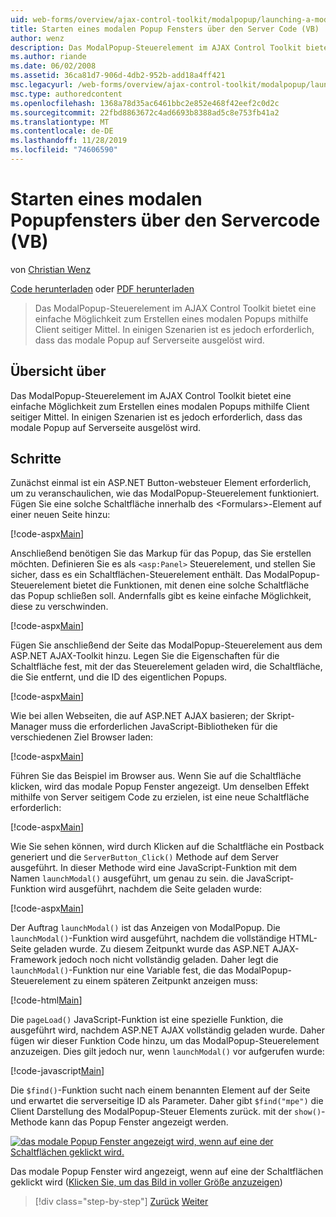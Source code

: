 ```yaml
---
uid: web-forms/overview/ajax-control-toolkit/modalpopup/launching-a-modal-popup-window-from-server-code-vb
title: Starten eines modalen Popup Fensters über den Server Code (VB) | Microsoft-Dokumentation
author: wenz
description: Das ModalPopup-Steuerelement im AJAX Control Toolkit bietet eine einfache Möglichkeit zum Erstellen eines modalen Popups mithilfe Client seitiger Mittel. Einige Szenarien erfordern jedoch, dass "t...
ms.author: riande
ms.date: 06/02/2008
ms.assetid: 36ca81d7-906d-4db2-952b-add18a4ff421
msc.legacyurl: /web-forms/overview/ajax-control-toolkit/modalpopup/launching-a-modal-popup-window-from-server-code-vb
msc.type: authoredcontent
ms.openlocfilehash: 1368a78d35ac6461bbc2e852e468f42eef2c0d2c
ms.sourcegitcommit: 22fbd8863672c4ad6693b8388ad5c8e753fb41a2
ms.translationtype: MT
ms.contentlocale: de-DE
ms.lasthandoff: 11/28/2019
ms.locfileid: "74606590"
---
```

# <a name="launching-a-modal-popup-window-from-server-code-vb"></a>Starten eines modalen Popupfensters über den Servercode (VB)

von [Christian Wenz](https://github.com/wenz)

[Code herunterladen](https://download.microsoft.com/download/2/4/0/24052038-f942-4336-905b-b60ae56f0dd5/ModalPopup1.vb.zip) oder [PDF herunterladen](https://download.microsoft.com/download/b/6/a/b6ae89ee-df69-4c87-9bfb-ad1eb2b23373/modalpopup1VB.pdf)

> Das ModalPopup-Steuerelement im AJAX Control Toolkit bietet eine einfache Möglichkeit zum Erstellen eines modalen Popups mithilfe Client seitiger Mittel. In einigen Szenarien ist es jedoch erforderlich, dass das modale Popup auf Serverseite ausgelöst wird.

## <a name="overview"></a>Übersicht über

Das ModalPopup-Steuerelement im AJAX Control Toolkit bietet eine einfache Möglichkeit zum Erstellen eines modalen Popups mithilfe Client seitiger Mittel. In einigen Szenarien ist es jedoch erforderlich, dass das modale Popup auf Serverseite ausgelöst wird.

## <a name="steps"></a>Schritte

Zunächst einmal ist ein ASP.NET Button-websteuer Element erforderlich, um zu veranschaulichen, wie das ModalPopup-Steuerelement funktioniert. Fügen Sie eine solche Schaltfläche innerhalb des &lt;Formulars&gt;-Element auf einer neuen Seite hinzu:

[!code-aspx[Main](launching-a-modal-popup-window-from-server-code-vb/samples/sample1.aspx)]

Anschließend benötigen Sie das Markup für das Popup, das Sie erstellen möchten. Definieren Sie es als `<asp:Panel>` Steuerelement, und stellen Sie sicher, dass es ein Schaltflächen-Steuerelement enthält. Das ModalPopup-Steuerelement bietet die Funktionen, mit denen eine solche Schaltfläche das Popup schließen soll. Andernfalls gibt es keine einfache Möglichkeit, diese zu verschwinden.

[!code-aspx[Main](launching-a-modal-popup-window-from-server-code-vb/samples/sample2.aspx)]

Fügen Sie anschließend der Seite das ModalPopup-Steuerelement aus dem ASP.NET AJAX-Toolkit hinzu. Legen Sie die Eigenschaften für die Schaltfläche fest, mit der das Steuerelement geladen wird, die Schaltfläche, die Sie entfernt, und die ID des eigentlichen Popups.

[!code-aspx[Main](launching-a-modal-popup-window-from-server-code-vb/samples/sample3.aspx)]

Wie bei allen Webseiten, die auf ASP.NET AJAX basieren; der Skript-Manager muss die erforderlichen JavaScript-Bibliotheken für die verschiedenen Ziel Browser laden:

[!code-aspx[Main](launching-a-modal-popup-window-from-server-code-vb/samples/sample4.aspx)]

Führen Sie das Beispiel im Browser aus. Wenn Sie auf die Schaltfläche klicken, wird das modale Popup Fenster angezeigt. Um denselben Effekt mithilfe von Server seitigem Code zu erzielen, ist eine neue Schaltfläche erforderlich:

[!code-aspx[Main](launching-a-modal-popup-window-from-server-code-vb/samples/sample5.aspx)]

Wie Sie sehen können, wird durch Klicken auf die Schaltfläche ein Postback generiert und die `ServerButton_Click()` Methode auf dem Server ausgeführt. In dieser Methode wird eine JavaScript-Funktion mit dem Namen `launchModal()` ausgeführt, um genau zu sein. die JavaScript-Funktion wird ausgeführt, nachdem die Seite geladen wurde:

[!code-aspx[Main](launching-a-modal-popup-window-from-server-code-vb/samples/sample6.aspx)]

Der Auftrag `launchModal()` ist das Anzeigen von ModalPopup. Die `launchModal()`-Funktion wird ausgeführt, nachdem die vollständige HTML-Seite geladen wurde. Zu diesem Zeitpunkt wurde das ASP.NET AJAX-Framework jedoch noch nicht vollständig geladen. Daher legt die `launchModal()`-Funktion nur eine Variable fest, die das ModalPopup-Steuerelement zu einem späteren Zeitpunkt anzeigen muss:

[!code-html[Main](launching-a-modal-popup-window-from-server-code-vb/samples/sample7.html)]

Die `pageLoad()` JavaScript-Funktion ist eine spezielle Funktion, die ausgeführt wird, nachdem ASP.NET AJAX vollständig geladen wurde. Daher fügen wir dieser Funktion Code hinzu, um das ModalPopup-Steuerelement anzuzeigen. Dies gilt jedoch nur, wenn `launchModal()` vor aufgerufen wurde:

[!code-javascript[Main](launching-a-modal-popup-window-from-server-code-vb/samples/sample8.js)]

Die `$find()`-Funktion sucht nach einem benannten Element auf der Seite und erwartet die serverseitige ID als Parameter. Daher gibt `$find("mpe")` die Client Darstellung des ModalPopup-Steuer Elements zurück. mit der `show()`-Methode kann das Popup Fenster angezeigt werden.

[![das modale Popup Fenster angezeigt wird, wenn auf eine der Schaltflächen geklickt wird.](launching-a-modal-popup-window-from-server-code-vb/_static/image2.png)](launching-a-modal-popup-window-from-server-code-vb/_static/image1.png)

Das modale Popup Fenster wird angezeigt, wenn auf eine der Schaltflächen geklickt wird ([Klicken Sie, um das Bild in voller Größe anzuzeigen](launching-a-modal-popup-window-from-server-code-vb/_static/image3.png))

> [!div class="step-by-step"]
> [Zurück](positioning-a-modalpopup-cs.md)
> [Weiter](using-modalpopup-with-a-repeater-control-vb.md)
